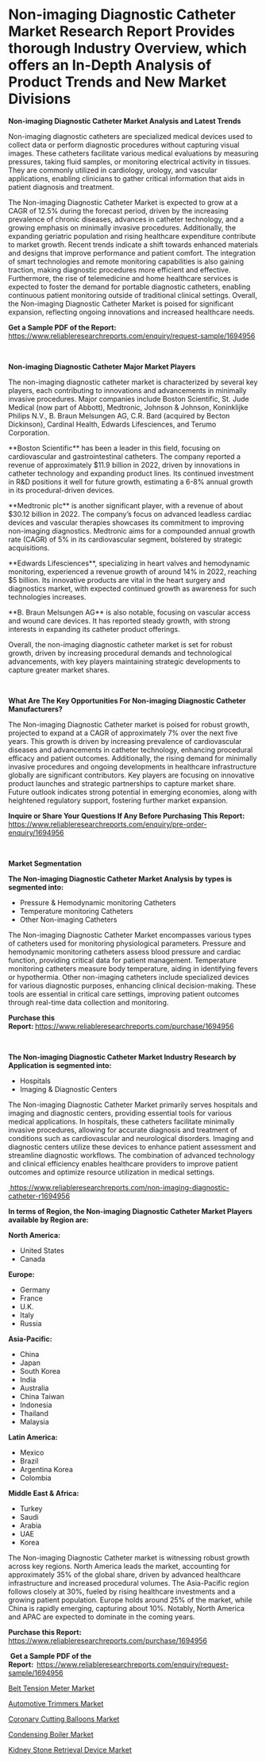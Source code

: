 <p><h1>Non-imaging Diagnostic Catheter Market Research Report Provides thorough Industry Overview, which offers an In-Depth Analysis of Product Trends and New Market Divisions</h1></p><p><strong>Non-imaging Diagnostic Catheter Market Analysis and Latest Trends</strong></p>
<p><p>Non-imaging diagnostic catheters are specialized medical devices used to collect data or perform diagnostic procedures without capturing visual images. These catheters facilitate various medical evaluations by measuring pressures, taking fluid samples, or monitoring electrical activity in tissues. They are commonly utilized in cardiology, urology, and vascular applications, enabling clinicians to gather critical information that aids in patient diagnosis and treatment.</p><p>The Non-imaging Diagnostic Catheter Market is expected to grow at a CAGR of 12.5% during the forecast period, driven by the increasing prevalence of chronic diseases, advances in catheter technology, and a growing emphasis on minimally invasive procedures. Additionally, the expanding geriatric population and rising healthcare expenditure contribute to market growth. Recent trends indicate a shift towards enhanced materials and designs that improve performance and patient comfort. The integration of smart technologies and remote monitoring capabilities is also gaining traction, making diagnostic procedures more efficient and effective. Furthermore, the rise of telemedicine and home healthcare services is expected to foster the demand for portable diagnostic catheters, enabling continuous patient monitoring outside of traditional clinical settings. Overall, the Non-imaging Diagnostic Catheter Market is poised for significant expansion, reflecting ongoing innovations and increased healthcare needs.</p></p>
<p><strong>Get a Sample PDF of the Report:&nbsp;</strong> <a href="https://www.reliableresearchreports.com/enquiry/request-sample/1694956?utm_campaign=117&utm_medium=2&utm_source=Github&utm_content=ia&utm_term=17122024&utm_id=non-imaging-diagnostic-catheter">https://www.reliableresearchreports.com/enquiry/request-sample/1694956</a></p>
<p>&nbsp;</p>
<p><strong>Non-imaging Diagnostic Catheter Major Market Players</strong></p>
<p><p>The non-imaging diagnostic catheter market is characterized by several key players, each contributing to innovations and advancements in minimally invasive procedures. Major companies include Boston Scientific, St. Jude Medical (now part of Abbott), Medtronic, Johnson & Johnson, Koninklijke Philips N.V., B. Braun Melsungen AG, C.R. Bard (acquired by Becton Dickinson), Cardinal Health, Edwards Lifesciences, and Terumo Corporation.</p><p>**Boston Scientific** has been a leader in this field, focusing on cardiovascular and gastrointestinal catheters. The company reported a revenue of approximately $11.9 billion in 2022, driven by innovations in catheter technology and expanding product lines. Its continued investment in R&D positions it well for future growth, estimating a 6-8% annual growth in its procedural-driven devices.</p><p>**Medtronic plc** is another significant player, with a revenue of about $30.12 billion in 2022. The company’s focus on advanced leadless cardiac devices and vascular therapies showcases its commitment to improving non-imaging diagnostics. Medtronic aims for a compounded annual growth rate (CAGR) of 5% in its cardiovascular segment, bolstered by strategic acquisitions.</p><p>**Edwards Lifesciences**, specializing in heart valves and hemodynamic monitoring, experienced a revenue growth of around 14% in 2022, reaching $5 billion. Its innovative products are vital in the heart surgery and diagnostics market, with expected continued growth as awareness for such technologies increases.</p><p>**B. Braun Melsungen AG** is also notable, focusing on vascular access and wound care devices. It has reported steady growth, with strong interests in expanding its catheter product offerings.</p><p>Overall, the non-imaging diagnostic catheter market is set for robust growth, driven by increasing procedural demands and technological advancements, with key players maintaining strategic developments to capture greater market shares.</p></p>
<p>&nbsp;</p>
<p><strong>What Are The Key Opportunities For Non-imaging Diagnostic Catheter Manufacturers?</strong></p>
<p><p>The Non-imaging Diagnostic Catheter market is poised for robust growth, projected to expand at a CAGR of approximately 7% over the next five years. This growth is driven by increasing prevalence of cardiovascular diseases and advancements in catheter technology, enhancing procedural efficacy and patient outcomes. Additionally, the rising demand for minimally invasive procedures and ongoing developments in healthcare infrastructure globally are significant contributors. Key players are focusing on innovative product launches and strategic partnerships to capture market share. Future outlook indicates strong potential in emerging economies, along with heightened regulatory support, fostering further market expansion.</p></p>
<p><strong>Inquire or Share Your Questions If Any Before Purchasing This Report:</strong> <a href="https://www.reliableresearchreports.com/enquiry/pre-order-enquiry/1694956?utm_campaign=117&utm_medium=2&utm_source=Github&utm_content=ia&utm_term=17122024&utm_id=non-imaging-diagnostic-catheter">https://www.reliableresearchreports.com/enquiry/pre-order-enquiry/1694956</a></p>
<p>&nbsp;</p>
<p><strong>Market Segmentation</strong></p>
<p><strong>The Non-imaging Diagnostic Catheter Market Analysis by types is segmented into:</strong></p>
<p><ul><li>Pressure & Hemodynamic monitoring Catheters</li><li>Temperature monitoring Catheters</li><li>Other Non-imaging Catheters</li></ul></p>
<p><p>The Non-imaging Diagnostic Catheter Market encompasses various types of catheters used for monitoring physiological parameters. Pressure and hemodynamic monitoring catheters assess blood pressure and cardiac function, providing critical data for patient management. Temperature monitoring catheters measure body temperature, aiding in identifying fevers or hypothermia. Other non-imaging catheters include specialized devices for various diagnostic purposes, enhancing clinical decision-making. These tools are essential in critical care settings, improving patient outcomes through real-time data collection and monitoring.</p></p>
<p><strong>Purchase this Report:&nbsp;</strong><a href="https://www.reliableresearchreports.com/purchase/1694956?utm_campaign=117&utm_medium=2&utm_source=Github&utm_content=ia&utm_term=17122024&utm_id=non-imaging-diagnostic-catheter">https://www.reliableresearchreports.com/purchase/1694956</a></p>
<p>&nbsp;</p>
<p><strong>The Non-imaging Diagnostic Catheter Market Industry Research by Application is segmented into:</strong></p>
<p><ul><li>Hospitals</li><li>Imaging & Diagnostic Centers</li></ul></p>
<p><p>The Non-imaging Diagnostic Catheter Market primarily serves hospitals and imaging and diagnostic centers, providing essential tools for various medical applications. In hospitals, these catheters facilitate minimally invasive procedures, allowing for accurate diagnosis and treatment of conditions such as cardiovascular and neurological disorders. Imaging and diagnostic centers utilize these devices to enhance patient assessment and streamline diagnostic workflows. The combination of advanced technology and clinical efficiency enables healthcare providers to improve patient outcomes and optimize resource utilization in medical settings.</p></p>
<p><a href="https://www.reliableresearchreports.com/non-imaging-diagnostic-catheter-r1694956?utm_campaign=117&utm_medium=2&utm_source=Github&utm_content=ia&utm_term=17122024&utm_id=non-imaging-diagnostic-catheter">&nbsp;https://www.reliableresearchreports.com/non-imaging-diagnostic-catheter-r1694956</a></p>
<p><strong>In terms of Region, the Non-imaging Diagnostic Catheter Market Players available by Region are:</strong></p>
<p>
    <p> <strong> North America: </strong>
        <ul>
            <li>United States</li>
            <li>Canada</li>
        </ul>
        </p> 
    <p> <strong> Europe: </strong>
        <ul>
            <li>Germany</li>
            <li>France</li>
            <li>U.K.</li>
            <li>Italy</li>
            <li>Russia</li>
        </ul>
        </p> 
    <p> <strong> Asia-Pacific: </strong>
        <ul>
            <li>China</li>
            <li>Japan</li>
            <li>South Korea</li>
            <li>India</li>
            <li>Australia</li>
            <li>China Taiwan</li>
            <li>Indonesia</li>
            <li>Thailand</li>
            <li>Malaysia</li>
        </ul>
        </p> 
    <p> <strong> Latin America: </strong>
        <ul>
            <li>Mexico</li>
            <li>Brazil</li>
            <li>Argentina Korea</li>
            <li>Colombia</li>
        </ul>
        </p> 
    <p> <strong> Middle East & Africa: </strong>
        <ul>
            <li>Turkey</li>
            <li>Saudi</li>
            <li>Arabia</li>
            <li>UAE</li>
            <li>Korea</li>
        </ul>
    </p>
    </p>
<p><p>The Non-imaging Diagnostic Catheter market is witnessing robust growth across key regions. North America leads the market, accounting for approximately 35% of the global share, driven by advanced healthcare infrastructure and increased procedural volumes. The Asia-Pacific region follows closely at 30%, fueled by rising healthcare investments and a growing patient population. Europe holds around 25% of the market, while China is rapidly emerging, capturing about 10%. Notably, North America and APAC are expected to dominate in the coming years.</p></p>
<p><strong>Purchase this Report: </strong><a href="https://www.reliableresearchreports.com/purchase/1694956?utm_campaign=117&utm_medium=2&utm_source=Github&utm_content=ia&utm_term=17122024&utm_id=non-imaging-diagnostic-catheter">https://www.reliableresearchreports.com/purchase/1694956</a></p>
<p>&nbsp;<strong>Get a Sample PDF of the Report:&nbsp;&nbsp;</strong><a href="https://www.reliableresearchreports.com/enquiry/request-sample/1694956?utm_campaign=117&utm_medium=2&utm_source=Github&utm_content=ia&utm_term=17122024&utm_id=non-imaging-diagnostic-catheter">https://www.reliableresearchreports.com/enquiry/request-sample/1694956</a></p>
<p><strong></strong></p>
<p><p><a href="https://www.linkedin.com/pulse/belt-tension-meter-market-analysis-trends-share-sales-size-growth-fkncf?utm_campaign=117&utm_medium=2&utm_source=Github&utm_content=ia&utm_term=17122024&utm_id=non-imaging-diagnostic-catheter">Belt Tension Meter Market</a></p><p><a href="https://www.linkedin.com/pulse/market-size-growth-projections-automotive-trimmers-industry-123-50qpf?utm_campaign=117&utm_medium=2&utm_source=Github&utm_content=ia&utm_term=17122024&utm_id=non-imaging-diagnostic-catheter">Automotive Trimmers Market</a></p><p><a href="https://github.com/AshikRahman991/Market-Research-Report-List-1/blob/main/coronary-cutting-balloons-market.md?utm_campaign=117&utm_medium=2&utm_source=Github&utm_content=ia&utm_term=17122024&utm_id=non-imaging-diagnostic-catheter">Coronary Cutting Balloons Market</a></p><p><a href="https://www.linkedin.com/pulse/condensing-boiler-industry-research-report-future-market-growth-tztef?utm_campaign=117&utm_medium=2&utm_source=Github&utm_content=ia&utm_term=17122024&utm_id=non-imaging-diagnostic-catheter">Condensing Boiler Market</a></p><p><a href="https://github.com/HobertDavis43/Market-Research-Report-List-1/blob/main/kidney-stone-retrieval-device-market.md?utm_campaign=117&utm_medium=2&utm_source=Github&utm_content=ia&utm_term=17122024&utm_id=non-imaging-diagnostic-catheter">Kidney Stone Retrieval Device Market</a></p></p>
